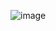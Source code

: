 ![image](https://github.com/JoseLeonardoCordeiroBahia/comportamento-de-memoria-arrays-e-listas-java/assets/63564226/e8e9f3e7-bba9-4ec9-b019-6daf0c825d4b)
